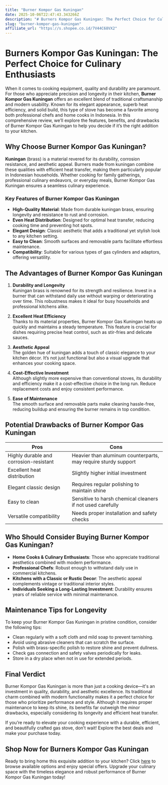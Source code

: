 ```yaml
---
title: "Burner Kompor Gas Kuningan"
date: 2025-10-06T22:47:43.343266Z
description: "# Burners Kompor Gas Kuningan: The Perfect Choice for Culinary Enthusiasts..."
slug: "burner-kompor-gas-kuningan"
affiliate_url: "https://s.shopee.co.id/7V44C68VX2"
---
```

# Burners Kompor Gas Kuningan: The Perfect Choice for Culinary Enthusiasts

When it comes to cooking equipment, quality and durability are paramount. For those who appreciate precision and longevity in their kitchen, **Burner Kompor Gas Kuningan** offers an excellent blend of traditional craftsmanship and modern usability. Known for its elegant appearance, superb heat efficiency, and solid build, this type of stove has become a favorite among both professional chefs and home cooks in Indonesia. In this comprehensive review, we’ll explore the features, benefits, and drawbacks of Burner Kompor Gas Kuningan to help you decide if it’s the right addition to your kitchen.

## Why Choose Burner Kompor Gas Kuningan?

**Kuningan** (brass) is a material revered for its durability, corrosion resistance, and aesthetic appeal. Burners made from kuningan combine these qualities with efficient heat transfer, making them particularly popular in Indonesian households. Whether cooking for family gatherings, professional culinary endeavors, or everyday meals, Burner Kompor Gas Kuningan ensures a seamless culinary experience.

### Key Features of Burner Kompor Gas Kuningan

- **High-Quality Material**: Made from durable kuningan brass, ensuring longevity and resistance to rust and corrosion.
- **Even Heat Distribution**: Designed for optimal heat transfer, reducing cooking time and preventing hot spots.
- **Elegant Design**: Classic aesthetic that adds a traditional yet stylish look to any kitchen setting.
- **Easy to Clean**: Smooth surfaces and removable parts facilitate effortless maintenance.
- **Compatibility**: Suitable for various types of gas cylinders and adaptors, offering versatility.

## The Advantages of Burner Kompor Gas Kuningan

1. **Durability and Longevity**  
Kuningan brass is renowned for its strength and resilience. Invest in a burner that can withstand daily use without warping or deteriorating over time. This robustness makes it ideal for busy households and professional kitchens alike.

2. **Excellent Heat Efficiency**  
Thanks to its material properties, Burner Kompor Gas Kuningan heats up quickly and maintains a steady temperature. This feature is crucial for dishes requiring precise heat control, such as stir-fries and delicate sauces.

3. **Aesthetic Appeal**  
The golden hue of kuningan adds a touch of classic elegance to your kitchen décor. It’s not just functional but also a visual upgrade that enhances your cooking space.

4. **Cost-Effective Investment**  
Although slightly more expensive than conventional stoves, its durability and efficiency make it a cost-effective choice in the long run. Reduce replacement costs and enjoy consistent performance.

5. **Ease of Maintenance**  
The smooth surface and removable parts make cleaning hassle-free, reducing buildup and ensuring the burner remains in top condition.

## Potential Drawbacks of Burner Kompor Gas Kuningan

| Pros                            | Cons                                                |
|---------------------------------|-----------------------------------------------------|
| Highly durable and corrosion-resistant | Heavier than aluminum counterparts, may require sturdy support |
| Excellent heat distribution   | Slightly higher initial investment                |
| Elegant classic design         | Requires regular polishing to maintain shine    |
| Easy to clean                  | Sensitive to harsh chemical cleaners if not used carefully |
| Versatile compatibility       | Needs proper installation and safety checks     |

## Who Should Consider Buying Burner Kompor Gas Kuningan?

- **Home Cooks & Culinary Enthusiasts**: Those who appreciate traditional aesthetics combined with modern performance.
- **Professional Chefs**: Robust enough to withstand daily use in commercial kitchens.
- **Kitchens with a Classic or Rustic Decor**: The aesthetic appeal complements vintage or traditional interior styles.
- **Individuals Seeking a Long-Lasting Investment**: Durability ensures years of reliable service with minimal maintenance.

## Maintenance Tips for Longevity

To keep your Burner Kompor Gas Kuningan in pristine condition, consider the following tips:

- Clean regularly with a soft cloth and mild soap to prevent tarnishing.
- Avoid using abrasive cleaners that can scratch the surface.
- Polish with brass-specific polish to restore shine and prevent dullness.
- Check gas connection and safety valves periodically for leaks.
- Store in a dry place when not in use for extended periods.

## Final Verdict

Burner Kompor Gas Kuningan is more than just a cooking device—it's an investment in quality, durability, and aesthetic excellence. Its traditional charm combined with modern functionality makes it a perfect choice for those who prioritize performance and style. Although it requires proper maintenance to keep its shine, its benefits far outweigh the minor drawbacks, especially considering its longevity and efficient heat transfer.

If you’re ready to elevate your cooking experience with a durable, efficient, and beautifully crafted gas stove, don’t wait! Explore the best deals and make your purchase today.

## Shop Now for Burners Kompor Gas Kuningan

Ready to bring home this exquisite addition to your kitchen? Click [here](https://s.shopee.co.id/7V44C68VX2) to browse available options and enjoy special offers. Upgrade your culinary space with the timeless elegance and robust performance of Burner Kompor Gas Kuningan today!